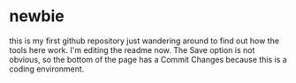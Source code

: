 # newbie
this is my first github repository
just wandering around to find out how the tools here work. I'm editing the readme now. The Save option is not obvious, so the bottom of the page has a Commit Changes because this is a coding environment. 
